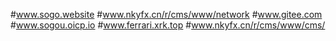 #www.sogo.website
#www.nkyfx.cn/r/cms/www/network
#www.gitee.com
#www.sogou.oicp.io
#www.ferrari.xrk.top
#www.nkyfx.cn/r/cms/www/cms/
